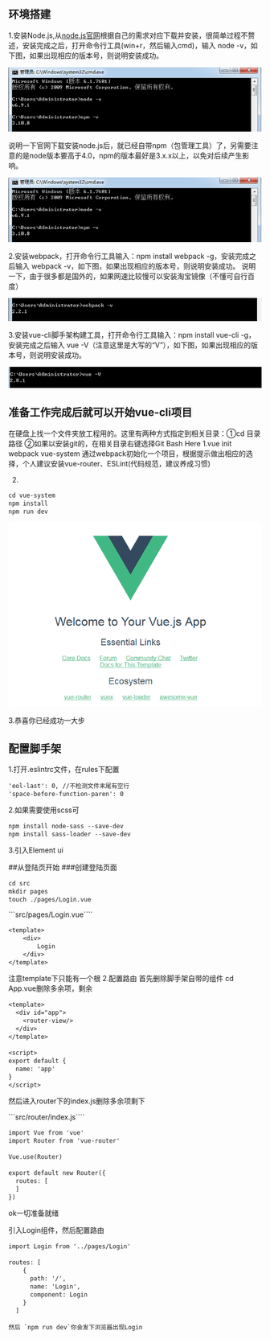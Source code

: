 ## 环境搭建
1.安装Node.js,从[node.js官网](https://nodejs.org/zh-cn/)根据自己的需求对应下载并安装，很简单过程不赘述，安装完成之后，打开命令行工具(win+r，然后输入cmd)，输入 node -v，如下图，如果出现相应的版本号，则说明安装成功。
  
  ![](https://raw.githubusercontent.com/Kathybren/img/master/images/3868852-e27ffe7726909c64.png)
  
说明一下官网下载安装node.js后，就已经自带npm（包管理工具）了，另需要注意的是node版本要高于4.0，npm的版本最好是3.x.x以上，以免对后续产生影响。
  
  ![](https://raw.githubusercontent.com/Kathybren/img/master/images/3868852-e27ffe7726909c64.png)

2.安装webpack，打开命令行工具输入：npm install webpack -g，安装完成之后输入 webpack -v，如下图，如果出现相应的版本号，则说明安装成功。
说明一下，由于很多都是国外的，如果网速比较慢可以安装淘宝镜像（不懂可自行百度）
  
  ![](https://raw.githubusercontent.com/Kathybren/img/master/images/3868852-78ae4207e9848e99.png)

3.安装vue-cli脚手架构建工具，打开命令行工具输入：npm install vue-cli -g，安装完成之后输入 vue -V（注意这里是大写的“V”），如下图，如果出现相应的版本号，则说明安装成功。
  
  ![](https://raw.githubusercontent.com/Kathybren/img/master/images/3868852-6efbfe25b7a6f757.png)
  
## 准备工作完成后就可以开始vue-cli项目
在硬盘上找一个文件夹放工程用的。这里有两种方式指定到相关目录：①cd 目录路径 ②如果以安装git的，在相关目录右键选择Git Bash Here
1.vue init webpack vue-system 通过webpack初始化一个项目，根据提示做出相应的选择，个人建议安装vue-router、ESLint(代码规范，建议养成习惯)
  
  2.
```
cd vue-system
npm install
npm run dev
```
  
  ![](https://raw.githubusercontent.com/Kathybren/img/master/images/QQ%E6%88%AA%E5%9B%BE20171110155148.png)

3.恭喜你已经成功一大步
## 配置脚手架

1.打开.eslintrc文件，在rules下配置
```
'eol-last': 0, //不检测文件末尾有空行
'space-before-function-paren': 0
```
2.如果需要使用scss可
```
npm install node-sass --save-dev
npm install sass-loader --save-dev
```
3.引入Element ui

##从登陆页开始
###创建登陆页面
```
cd src
mkdir pages
touch ./pages/Login.vue
```

```src/pages/Login.vue````

```
<template>
    <div>
        Login
    </div>
</template>
```

注意template下只能有一个根
2.配置路由
首先删除脚手架自带的组件
cd App.vue删除多余项，剩余

```
<template>
  <div id="app">
    <router-view/>
  </div>
</template>

<script>
export default {
  name: 'app'
}
</script>
```

然后进入router下的index.js删除多余项剩下

```src/router/index.js````
```
import Vue from 'vue'
import Router from 'vue-router'

Vue.use(Router)

export default new Router({
  routes: [
  ]
})
```
ok一切准备就绪

引入Login组件，然后配置路由

```
import Login from '../pages/Login'

routes: [
    {
      path: '/',
      name: 'Login',
      component: Login
    }
  ]

然后 `npm run dev`你会发下浏览器出现Login
